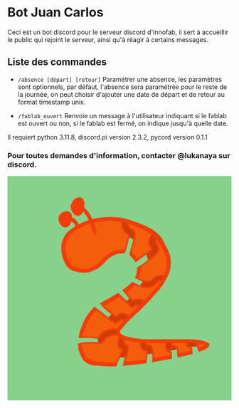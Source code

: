 # Bot Juan Carlos

Ceci est un bot discord pour le serveur discord d'Innofab, il sert à accueillir le public qui rejoint le serveur, ainsi qu'à réagir à certains messages.

## Liste des commandes

- `/absence [départ] [retour]` Paramétrer une absence, les paramètres sont optionnels, par défaut, l'absence sera paramétrée pour le reste de la journée, on peut choisir d'ajouter une date de départ et de retour au format timestamp unix.

- `/fablab_ouvert` Renvoie un message à l'utilisateur indiquant si le fablab est ouvert ou non, si le fablab est fermé, on indique jusqu'à quelle date.

Il requiert python 3.11.8, discord.pi version 2.3.2, pycord version 0.1.1

### Pour toutes demandes d'information, contacter @lukanaya sur discord.

![Logo Juan Carlos](/juan_carlos.png)